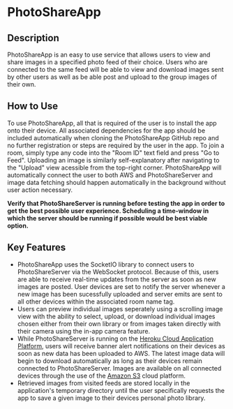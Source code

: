 # PhotoShareApp

## Description
PhotoShareApp is an easy to use service that allows users to view and share images in a specified photo feed of their choice. Users who are connected to the same feed will be able to view and download images sent by other users as well as be able post and upload to the group images of their own.

## How to Use
To use PhotoShareApp, all that is required of the user is to install the app onto their device. All associated dependencies for the app should be included automatically when cloning the PhotoShareApp GitHub repo and no further registration or steps are required by the user in the app. To join a room, simply type any code into the "Room ID" text field and press "Go to Feed". Uploading an image is similarly self-explanatory after navigating to the "Upload" view acessible from the top-right corner. PhotoShareApp will automatically connect the user to both AWS and PhotoShareServer and image data fetching should happen automatically in the background without user action necessary.

**Verify that PhotoShareServer is running before testing the app in order to get the best possible user experience. Scheduling a time-window in which the server should be running if possible would be best viable option.**

## Key Features
* PhotoShareApp uses the SocketIO library to connect users to PhotoShareServer via the WebSocket protocol. Because of this, users are able to receive real-time updates from the server as soon as new images are posted. User devices are set to notify the server whenever a new image has been sucessfully uploaded and server emits are sent to all other devices within the associated room name tag.
* Users can preview individual images seperately using a scrolling image view with the ability to select, upload, or download individual images chosen either from their own library or from images taken directly with their camera using the in-app camera feature.
* While PhotoShareServer is running on the [Heroku Cloud Application Platform](https://www.heroku.com/), users will receive banner alert notifications on their devices as soon as new data has been uploaded to AWS. The latest image data will begin to download automatically as long as their devices remain connected to PhotoShareServer. Images are available on all connected devices through the use of the [Amazon S3](https://aws.amazon.com/s3/) cloud platform.
* Retrieved images from visited feeds are stored locally in the application's temporary directory until the user specifically requests the app to save a given image to their devices personal photo library.
